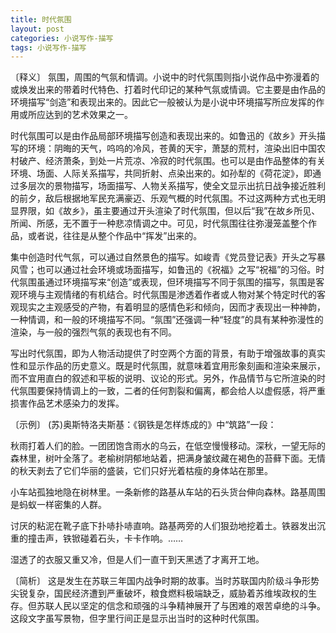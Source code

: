 ```yaml
---
title: 时代氛围
layout: post
categories: 小说写作-描写
tags: 小说写作-描写
---
```


〔释义〕 氛围，周围的气氛和情调。小说中的时代氛围则指小说作品中弥漫着的或焕发出来的带着时代特色、打着时代印记的某种气氛或情调。它主要是由作品的环境描写“剑造”和表现出来的。因此它一般被认为是小说中环境描写所应发挥的作用或所应达到的艺术效果之一。

时代氛围可以是由作品局部环境描写创造和表现出来的。如鲁迅的《故乡》开头描写的环境：阴晦的天气，呜呜的冷风，苍黄的天宇，萧瑟的荒村，渲染出旧中国农村破产、经济萧条，到处一片荒凉、冷寂的时代氛围。也可以是由作品整体的有关环境、场面、人际关系描写，共同折射、点染出来的。如孙犁的《荷花淀》，即通过多层次的景物描写，场面描写、人物关系描写，使全文显示出抗日战争接近胜利的前夕，敌后根据地军民充满豪迈、乐观气概的时代氛围。不过这两种方式也无明显界限，如《故乡》，虽主要通过开头渲染了时代氛围，但以后“我”在故乡所见、所闻、所感，无不置于一种悲凉情调之中。可见，时代氛围往往弥漫笼盖整个作品，或者说，往往是从整个作品中“挥发”出来的。

集中创造时代气氛，可以通过自然景色的描写。如峻青《党员登记表》开头之写暴风雪；也可以通过社会环境或场面描写，如鲁迅的《祝福》之写“祝福”的习俗。时代氛围虽通过环境描写来“创造”或表现，但环境描写不同于氛围的描写，氛围是客观环境与主观情绪的有机结合。时代氛围是渗透着作者或人物对某个特定时代的客观现实之主观感受的产物，有着明显的感情色彩和倾向，因而才表现出一种神韵，一种情调，和一般的环境描写不同。“氛围”还强调一种“轻度”的具有某种弥漫性的渲染，与一般的强烈气氛的表现也有不同。

写出时代氛围，即为人物活动提供了时空两个方面的背景，有助于增强故事的真实性和显示作品的历史意义。既是时代氛围，就意味着宜用形象刻画和渲染来展示，而不宜用直白的叙述和平板的说明、议论的形式。另外，作品情节与它所渲染的时代氛围要保持情调上的一致，二者的任何割裂和偏离，都会给人以虚假感，将严重损害作品艺术感染力的发挥。

〔示例〕 (苏)奥斯特洛夫斯基：《钢铁是怎样炼成的》中“筑路”一段：

秋雨打着人们的脸。一团团饱含雨水的乌云，在低空慢慢移动。深秋，一望无际的森林里，树叶全落了。老榆树阴郁地站着，把满身皱纹藏在褐色的苔藓下面。无情的秋天剥去了它们华丽的盛装，它们只好光着枯瘦的身体站在那里。

小车站孤独地隐在树林里。一条新修的路基从车站的石头货台伸向森林。路基周围是蚂蚁一样密集的人群。

讨厌的粘泥在靴子底下扑哧扑哧直响。路基两旁的人们狠劲地挖着土。铁器发出沉重的撞击声，铁锨碰着石头，卡卡作响。……

湿透了的衣服又重又冷，但是人们一直干到天黑透了才离开工地。

〔简析〕 这是发生在苏联三年国内战争时期的故事。当时苏联国内阶级斗争形势尖锐复杂，国民经济遭到严重破坏，粮食燃料极端缺乏，威胁着苏维埃政权的生存。但苏联人民以坚定的信念和顽强的斗争精神展开了与困难的艰苦卓绝的斗争。这段文字虽写景物，但字里行间正是显示出当时的这种时代氛围。 